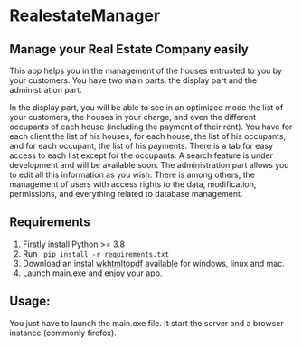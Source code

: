 # RealestateManager

## Manage your Real Estate Company easily

  This app helps you in the management of the houses entrusted to you by your customers. You have two main parts, the display part and the administration part.
  
  In the display part, you will be able to see in an optimized mode the list of your customers, the houses in your charge, and even the different occupants of each house (including the payment of their rent). You have for each client the list of his houses, for each house, the list of his occupants, and for each occupant, the list of his payments. There is a tab for easy access to each list except for the occupants. A search feature is under development and will be available soon. The administration part allows you to edit all this information as you wish. There is among others, the management of users with access rights to the data, modification, permissions, and everything related to database management.

## Requirements
  1. Firstly install Python >= 3.8
  2. Run <code> pip install -r requirements.txt </code>
  3. Download an instal [wkhtmltopdf](https://wkhtmltopdf.org/downloads.html) available for windows, linux and mac.
  4. Launch main.exe and enjoy your app.

## Usage:

  You just have to launch the main.exe file. It start the server and a browser instance (commonly firefox).
